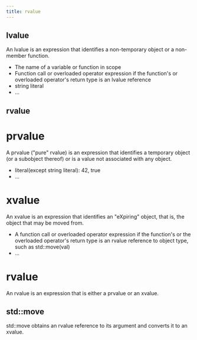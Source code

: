```yaml
---
title: rvalue
---
```


lvalue
------

An lvalue is an expression that identifies a non-temporary object or a non-member function.

* The name of a variable or function in scope
* Function call or overloaded operator expression if the function's or overloaded operator's return type is an lvalue reference
* string literal
* ...

rvalue
------

prvalue
=======

A prvalue ("pure" rvalue) is an expression that identifies a temporary object (or a subobject thereof)
or is a value not associated with any object.

* literal(except string literal): 42, true
* ...

xvalue
======

An xvalue is an expression that identifies an "eXpiring" object, that is, the object that may be moved from.

* A function call or overloaded operator expression
if the function's or the overloaded operator's return type is an rvalue reference to object type,
such as std::move(val)
* ...

rvalue
======

An rvalue is an expression that is either a prvalue or an xvalue.

std::move
---------

std::move obtains an rvalue reference to its argument and converts it to an xvalue.
